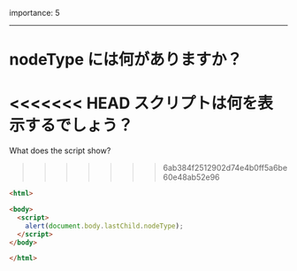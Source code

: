 importance: 5

---

# nodeType には何がありますか？

<<<<<<< HEAD
スクリプトは何を表示するでしょう？
=======
What does the script show?
>>>>>>> 6ab384f2512902d74e4b0ff5a6be60e48ab52e96

```html
<html>

<body>
  <script>
    alert(document.body.lastChild.nodeType);
  </script>
</body>

</html>
```
